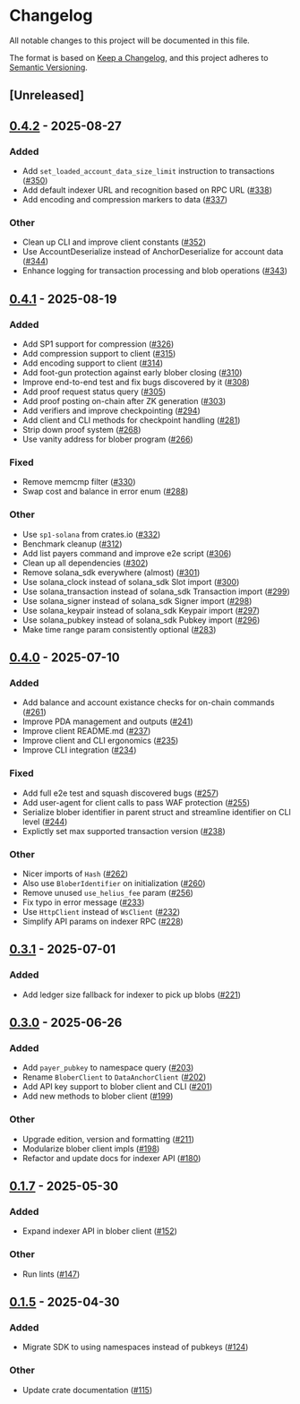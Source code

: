 # Changelog

All notable changes to this project will be documented in this file.

The format is based on [Keep a Changelog](https://keepachangelog.com/en/1.0.0/),
and this project adheres to [Semantic Versioning](https://semver.org/spec/v2.0.0.html).

## [Unreleased]

## [0.4.2](https://github.com/nitro-svm/data-anchor-oss/compare/data-anchor-client-v0.4.1...data-anchor-client-v0.4.2) - 2025-08-27

### Added

- Add `set_loaded_account_data_size_limit` instruction to transactions ([#350](https://github.com/nitro-svm/data-anchor-oss/pull/350))
- Add default indexer URL and recognition based on RPC URL ([#338](https://github.com/nitro-svm/data-anchor-oss/pull/338))
- Add encoding and compression markers to data ([#337](https://github.com/nitro-svm/data-anchor-oss/pull/337))

### Other

- Clean up CLI and improve client constants ([#352](https://github.com/nitro-svm/data-anchor-oss/pull/352))
- Use AccountDeserialize instead of AnchorDeserialize for account data ([#344](https://github.com/nitro-svm/data-anchor-oss/pull/344))
- Enhance logging for transaction processing and blob operations ([#343](https://github.com/nitro-svm/data-anchor-oss/pull/343))

## [0.4.1](https://github.com/nitro-svm/data-anchor-oss/compare/data-anchor-client-v0.4.0...data-anchor-client-v0.4.1) - 2025-08-19

### Added

- Add SP1 support for compression ([#326](https://github.com/nitro-svm/data-anchor-oss/pull/326))
- Add compression support to client ([#315](https://github.com/nitro-svm/data-anchor-oss/pull/315))
- Add encoding support to client ([#314](https://github.com/nitro-svm/data-anchor-oss/pull/314))
- Add foot-gun protection against early blober closing ([#310](https://github.com/nitro-svm/data-anchor-oss/pull/310))
- Improve end-to-end test and fix bugs discovered by it ([#308](https://github.com/nitro-svm/data-anchor-oss/pull/308))
- Add proof request status query ([#305](https://github.com/nitro-svm/data-anchor-oss/pull/305))
- Add proof posting on-chain after ZK generation ([#303](https://github.com/nitro-svm/data-anchor-oss/pull/303))
- Add verifiers and improve checkpointing ([#294](https://github.com/nitro-svm/data-anchor-oss/pull/294))
- Add client and CLI methods for checkpoint handling ([#281](https://github.com/nitro-svm/data-anchor-oss/pull/281))
- Strip down proof system ([#268](https://github.com/nitro-svm/data-anchor-oss/pull/268))
- Use vanity address for blober program ([#266](https://github.com/nitro-svm/data-anchor-oss/pull/266))

### Fixed

- Remove memcmp filter ([#330](https://github.com/nitro-svm/data-anchor-oss/pull/330))
- Swap cost and balance in error enum ([#288](https://github.com/nitro-svm/data-anchor-oss/pull/288))

### Other

- Use `sp1-solana` from crates.io ([#332](https://github.com/nitro-svm/data-anchor-oss/pull/332))
- Benchmark cleanup ([#312](https://github.com/nitro-svm/data-anchor-oss/pull/312))
- Add list payers command and improve e2e script ([#306](https://github.com/nitro-svm/data-anchor-oss/pull/306))
- Clean up all dependencies ([#302](https://github.com/nitro-svm/data-anchor-oss/pull/302))
- Remove solana_sdk everywhere (almost) ([#301](https://github.com/nitro-svm/data-anchor-oss/pull/301))
- Use solana_clock instead of solana_sdk Slot import ([#300](https://github.com/nitro-svm/data-anchor-oss/pull/300))
- Use solana_transaction instead of solana_sdk Transaction import ([#299](https://github.com/nitro-svm/data-anchor-oss/pull/299))
- Use solana_signer instead of solana_sdk Signer import ([#298](https://github.com/nitro-svm/data-anchor-oss/pull/298))
- Use solana_keypair instead of solana_sdk Keypair import ([#297](https://github.com/nitro-svm/data-anchor-oss/pull/297))
- Use solana_pubkey instead of solana_sdk Pubkey import ([#296](https://github.com/nitro-svm/data-anchor-oss/pull/296))
- Make time range param consistently optional ([#283](https://github.com/nitro-svm/data-anchor-oss/pull/283))

## [0.4.0](https://github.com/nitro-svm/data-anchor-oss/compare/data-anchor-client-v0.3.1...data-anchor-client-v0.4.0) - 2025-07-10

### Added

- Add balance and account existance checks for on-chain commands ([#261](https://github.com/nitro-svm/data-anchor-oss/pull/261))
- Improve PDA management and outputs ([#241](https://github.com/nitro-svm/data-anchor-oss/pull/241))
- Improve client README.md ([#237](https://github.com/nitro-svm/data-anchor-oss/pull/237))
- Improve client and CLI ergonomics ([#235](https://github.com/nitro-svm/data-anchor-oss/pull/235))
- Improve CLI integration ([#234](https://github.com/nitro-svm/data-anchor-oss/pull/234))

### Fixed

- Add full e2e test and squash discovered bugs ([#257](https://github.com/nitro-svm/data-anchor-oss/pull/257))
- Add user-agent for client calls to pass WAF protection ([#255](https://github.com/nitro-svm/data-anchor-oss/pull/255))
- Serialize blober identifier in parent struct and streamline identifier on CLI level ([#244](https://github.com/nitro-svm/data-anchor-oss/pull/244))
- Explictly set max supported transaction version ([#238](https://github.com/nitro-svm/data-anchor-oss/pull/238))

### Other

- Nicer imports of `Hash` ([#262](https://github.com/nitro-svm/data-anchor-oss/pull/262))
- Also use `BloberIdentifier` on initialization ([#260](https://github.com/nitro-svm/data-anchor-oss/pull/260))
- Remove unused `use_helius_fee` param ([#256](https://github.com/nitro-svm/data-anchor-oss/pull/256))
- Fix typo in error message ([#233](https://github.com/nitro-svm/data-anchor-oss/pull/233))
- Use `HttpClient` instead of `WsClient` ([#232](https://github.com/nitro-svm/data-anchor-oss/pull/232))
- Simplify API params on indexer RPC ([#228](https://github.com/nitro-svm/data-anchor-oss/pull/228))

## [0.3.1](https://github.com/nitro-svm/data-anchor-oss/compare/data-anchor-client-v0.3.0...data-anchor-client-v0.3.1) - 2025-07-01

### Added

- Add ledger size fallback for indexer to pick up blobs ([#221](https://github.com/nitro-svm/data-anchor-oss/pull/221))

## [0.3.0](https://github.com/nitro-svm/data-anchor-oss/compare/data-anchor-client-v0.2.0...data-anchor-client-v0.3.0) - 2025-06-26

### Added

- Add `payer_pubkey` to namespace query ([#203](https://github.com/nitro-svm/data-anchor-oss/pull/203))
- Rename `BloberClient` to `DataAnchorClient` ([#202](https://github.com/nitro-svm/data-anchor-oss/pull/202))
- Add API key support to blober client and CLI ([#201](https://github.com/nitro-svm/data-anchor-oss/pull/201))
- Add new methods to blober client ([#199](https://github.com/nitro-svm/data-anchor-oss/pull/199))

### Other

- Upgrade edition, version and formatting ([#211](https://github.com/nitro-svm/data-anchor-oss/pull/211))
- Modularize blober client impls ([#198](https://github.com/nitro-svm/data-anchor-oss/pull/198))
- Refactor and update docs for indexer API ([#180](https://github.com/nitro-svm/data-anchor-oss/pull/180))

## [0.1.7](https://github.com/nitro-svm/nitro-data-module/compare/nitro-da-client-v0.1.6...nitro-da-client-v0.1.7) - 2025-05-30

### Added

- Expand indexer API in blober client ([#152](https://github.com/nitro-svm/nitro-data-module/pull/152))

### Other

- Run lints ([#147](https://github.com/nitro-svm/nitro-data-module/pull/147))

## [0.1.5](https://github.com/nitro-svm/nitro-data-module/compare/nitro-da-client-v0.1.4...nitro-da-client-v0.1.5) - 2025-04-30

### Added

- Migrate SDK to using namespaces instead of pubkeys ([#124](https://github.com/nitro-svm/nitro-data-module/pull/124))

### Other

- Update crate documentation ([#115](https://github.com/nitro-svm/nitro-data-module/pull/115))
